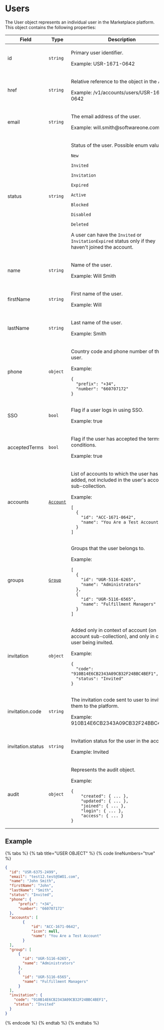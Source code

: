# Users

The User object represents an individual user in the Marketplace platform. This object contains the following properties:

<table data-full-width="false"><thead><tr><th width="161">Field</th><th width="100">Type</th><th>Description</th></tr></thead><tbody><tr><td>id</td><td><code>string</code></td><td><p>Primary user identifier.</p><p>Example: USR-1671-0642</p></td></tr><tr><td>href</td><td><code>string</code></td><td><p>Relative reference to the object in the API</p><p>Example: /v1/accounts/users/USR-1671-0642</p></td></tr><tr><td>email</td><td><code>string</code></td><td><p>The email address of the user.</p><p>Example: will.smith@softwareone.com</p></td></tr><tr><td>status</td><td><code>string</code></td><td><p>Status of the user. Possible enum values:</p><p> <code>New</code></p><p><code>Invited</code></p><p><code>Invitation</code></p><p><code>Expired</code></p><p><code>Active</code></p><p><code>Blocked</code></p><p><code>Disabled</code></p><p><code>Deleted</code></p><p></p><p>A user can have the <code>Invited</code> or <code>InvitationExpired</code> status only if they haven't joined the account.</p></td></tr><tr><td>name</td><td><code>string</code></td><td><p>Name of the user.</p><p>Example: Will Smith</p></td></tr><tr><td>firstName</td><td><code>string</code></td><td><p>First name of the user.</p><p>Example: Will</p></td></tr><tr><td>lastName</td><td><code>string</code></td><td><p>Last name of the user.</p><p>Example: Smith</p></td></tr><tr><td>phone</td><td><code>object</code></td><td><p>Country code and phone number of the user.</p><p>Example:</p><pre class="language-json" data-overflow="wrap"><code class="lang-json">{ 
  "prefix": "+34",
  "number": "660707172"
}
</code></pre></td></tr><tr><td>SSO</td><td><code>bool</code></td><td><p>Flag if a user logs in using SSO.</p><p>Example: true</p></td></tr><tr><td>acceptedTerms</td><td><code>bool</code></td><td><p>Flag if the user has accepted the terms and conditions.</p><p>Example: true</p></td></tr><tr><td>accounts</td><td><a href="../account/#account-object"><code>Account</code></a></td><td><p>List of accounts to which the user has been added, not included in the user's account sub-collection.</p><p>Example:</p><pre class="language-json" data-overflow="wrap"><code class="lang-json">[
  {
    "id": "ACC-1671-0642",
    "name": "You Are a Test Account"
  }
]
</code></pre></td></tr><tr><td>groups</td><td><a href="../user-groups/#group-object"><code>Group</code></a></td><td><p>Groups that the user belongs to.</p><p>Example:</p><pre class="language-json" data-overflow="wrap"><code class="lang-json">[
  {
    "id": "UGR-5116-6265",
    "name": "Administrators"
  },
  {
    "id": "UGR-5116-6565",
    "name": "Fulfillment Managers"
  }
]
</code></pre></td></tr><tr><td>invitation</td><td><code>object</code></td><td><p>Added only in context of account (on account sub-collection), and only in case of user being invited.</p><p>Example:</p><pre class="language-json" data-overflow="wrap"><code class="lang-json">{
  "code": "910B14E6CB2343A09CB32F24BBC4BEF1",
  "status": "Invited"
}
</code></pre></td></tr><tr><td>invitation.code</td><td><code>string</code></td><td><p>The invitation code sent to user to invite them to the platform.</p><p>Example: 910B14E6CB2343A09CB32F24BBC4BEF1</p></td></tr><tr><td>invitation.status</td><td><code>string</code></td><td><p>Invitation status for the user in the account.</p><p>Example: Invited</p></td></tr><tr><td>audit</td><td><code>object</code></td><td><p>Represents the audit object.</p><p>Example:</p><pre class="language-json" data-overflow="wrap"><code class="lang-json">{
    "created": { ... },
    "updated": { ... },
    "joined": { ... },
    "login": { ... },
    "access": { ... }
}
</code></pre></td></tr></tbody></table>

## Example

{% tabs %}
{% tab title="USER OBJECT" %}
{% code lineNumbers="true" %}
```json
{
  "id": "USR-6375-2499",
  "email": "test12.test@SWO1.com",
  "name": "John Smith",
  "firstName": "John",
  "lastName": "Smith",
  "status": "Invited",
  "phone": { 
      "prefix": "+34",
      "number": "660707172"
  },
  "accounts": [
		{
			"id": "ACC-1671-0642",
			"icon": null,
			"name": "You Are a Test Account"
		}
  ],
  "group": [
      {
        "id": "UGR-5116-6265",
        "name": "Administrators"
      },
      {
        "id": "UGR-5116-6565",
        "name": "Fulfillment Managers"
      }
  ],
  "invitation": {
    "code": "910B14E6CB2343A09CB32F24BBC4BEF1",
    "status": "Invited"
  }
}
```
{% endcode %}
{% endtab %}
{% endtabs %}
